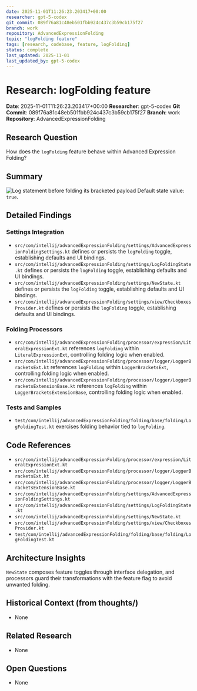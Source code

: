 ```yaml
---
date: 2025-11-01T11:26:23.203417+00:00
researcher: gpt-5-codex
git_commit: 089f76a81c48eb501fbb924c437c3b59cb175f27
branch: work
repository: AdvancedExpressionFolding
topic: "logFolding feature"
tags: [research, codebase, feature, logFolding]
status: complete
last_updated: 2025-11-01
last_updated_by: gpt-5-codex
---
```


# Research: logFolding feature

**Date**: 2025-11-01T11:26:23.203417+00:00
**Researcher**: gpt-5-codex
**Git Commit**: 089f76a81c48eb501fbb924c437c3b59cb175f27
**Branch**: work
**Repository**: AdvancedExpressionFolding

## Research Question
How does the `logFolding` feature behave within Advanced Expression Folding?

## Summary
![Log statement before folding its bracketed payload](https://github.com/AntoniRokitnicki/AdvancedExpressionFolding/assets/3055326/948c1f47-9185-4b7c-a8d0-d72f3d064fa5) Default state value: `true`.

## Detailed Findings
### Settings Integration
- `src/com/intellij/advancedExpressionFolding/settings/AdvancedExpressionFoldingSettings.kt` defines or persists the `logFolding` toggle, establishing defaults and UI bindings.
- `src/com/intellij/advancedExpressionFolding/settings/LogFoldingState.kt` defines or persists the `logFolding` toggle, establishing defaults and UI bindings.
- `src/com/intellij/advancedExpressionFolding/settings/NewState.kt` defines or persists the `logFolding` toggle, establishing defaults and UI bindings.
- `src/com/intellij/advancedExpressionFolding/settings/view/CheckboxesProvider.kt` defines or persists the `logFolding` toggle, establishing defaults and UI bindings.

### Folding Processors
- `src/com/intellij/advancedExpressionFolding/processor/expression/LiteralExpressionExt.kt` references `logFolding` within `LiteralExpressionExt`, controlling folding logic when enabled.
- `src/com/intellij/advancedExpressionFolding/processor/logger/LoggerBracketsExt.kt` references `logFolding` within `LoggerBracketsExt`, controlling folding logic when enabled.
- `src/com/intellij/advancedExpressionFolding/processor/logger/LoggerBracketsExtensionBase.kt` references `logFolding` within `LoggerBracketsExtensionBase`, controlling folding logic when enabled.

### Tests and Samples
- `test/com/intellij/advancedExpressionFolding/folding/base/folding/LogFoldingTest.kt` exercises folding behavior tied to `logFolding`.

## Code References
- `src/com/intellij/advancedExpressionFolding/processor/expression/LiteralExpressionExt.kt`
- `src/com/intellij/advancedExpressionFolding/processor/logger/LoggerBracketsExt.kt`
- `src/com/intellij/advancedExpressionFolding/processor/logger/LoggerBracketsExtensionBase.kt`
- `src/com/intellij/advancedExpressionFolding/settings/AdvancedExpressionFoldingSettings.kt`
- `src/com/intellij/advancedExpressionFolding/settings/LogFoldingState.kt`
- `src/com/intellij/advancedExpressionFolding/settings/NewState.kt`
- `src/com/intellij/advancedExpressionFolding/settings/view/CheckboxesProvider.kt`
- `test/com/intellij/advancedExpressionFolding/folding/base/folding/LogFoldingTest.kt`

## Architecture Insights
`NewState` composes feature toggles through interface delegation, and processors guard their transformations with the feature flag to avoid unwanted folding.

## Historical Context (from thoughts/)
- None

## Related Research
- None

## Open Questions
- None
